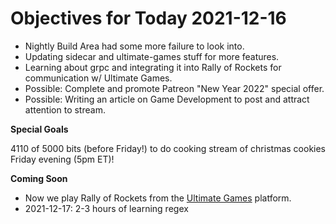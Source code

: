 # Objectives for Today 2021-12-16

- Nightly Build Area had some more failure to look into.
- Updating sidecar and ultimate-games stuff for more features.
- Learning about grpc and integrating it into Rally of Rockets for communication w/ Ultimate Games.
- Possible: Complete and promote Patreon "New Year 2022" special offer.
- Possible: Writing an article on Game Development to post and attract attention to stream.

**Special Goals**

4110 of 5000 bits (before Friday!) to do cooking stream of christmas cookies Friday evening (5pm ET)!

**Coming Soon**

- Now we play Rally of Rockets from the [Ultimate Games](https://ultimate.games/) platform.
- 2021-12-17: 2-3 hours of learning regex

